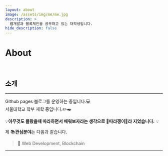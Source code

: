 ```yaml
---
layout: about
image: /assets/img/me/me.jpg
description: >
  웹개발과 블록체인을 공부하고 있는 대학생입니다.
hide_description: false
---
```


# About

<!--author-->

<br>

## 소개
---
Github pages 블로그를 운영하는 중입니다.💻  
서울대학교 학부 재학 중입니다.✏️✒️

 💡__아무것도 몰랐을때 따라하면서 배워보자라는 생각으로 🍭따라쟁이🍭라 지었습니다.__ 💡

제 📚**관심분야**는 다음과 같습니다.

> 📝 Web Development, Blockchain 

<!-- 저에게 조금 관심이 생기셨다면 [CV](/assets/CV.pdf)를 확인해주시면 감사하겠습니다! 😃 -->

<!-- <div class="me">
    <div><img src= "/assets/me/cheetah.jpg"></div>
    <div><img src= "/assets/me/cheetah.jpg"></div>
    <div><img src= "/assets/me/cheetah.jpg"></div>
    <div><img src= "/assets/me/cheetah.jpg"></div>
</div>

  <script>
    $(document).ready(function(){
      $('.me').slick();
    });
  </script> -->

---